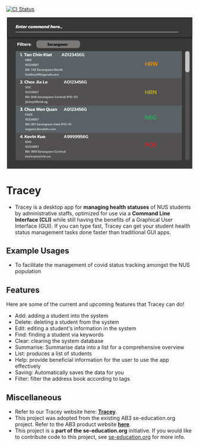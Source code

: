 [![CI Status](https://github.com/se-edu/addressbook-level3/workflows/Java%20CI/badge.svg)](https://github.com/AY2122S2-CS2103T-T12-3/tp/actions)

![Ui](docs/images/Ui.png)

# Tracey

* Tracey is a desktop app for **managing health statuses** of NUS students by administrative staffs, optimized for use via a **Command Line Interface (CLI)** while still having the benefits of a Graphical User Interface (GUI). If you can type fast, Tracey can get your student health status management tasks done faster than traditional GUI apps.

## Example Usages
* To facilitate the management of covid status tracking amongst the NUS population

## Features
Here are some of the current and upcoming features that Tracey can do!
* Add: adding a student into the system
* Delete: deleting a student from the system
* Edit: editing a student's information in the system
* Find: finding a student via keywords
* Clear: clearing the system database
* Summarise: Summarise data into a list for a comprehensive overview
* List: produces a list of students
* Help: provide beneficial information for the user to use the app effectively
* Saving: Automatically saves the data for you
* Filter: filter the address book according to tags

## Miscellaneous

* Refer to our Tracey website here: **[Tracey](https://ay2122s2-cs2103t-t12-3.github.io/tp/)**.
* This project was adopted from the existing AB3 se-education.org project. Refer to the AB3 product website **[here](https://se-education.org/addressbook-level3/)**.
* This project is a **part of the se-education.org** initiative. If you would like to contribute code to this project, see [se-education.org](https://se-education.org#https://se-education.org/#contributing) for more info.
